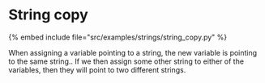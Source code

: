 # String copy

{% embed include file="src/examples/strings/string_copy.py" %}


When assigning a variable pointing to a string, the new variable is pointing to the same string..
If we then assign some other string to either of the variables, then they will point to two different strings.



